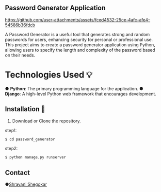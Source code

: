 ## Password Generator Application

https://github.com/user-attachments/assets/fced4532-25ce-4afc-afe4-54586b36fdcb

  A Password Generator is a useful tool that generates strong and random passwords for users, enhancing security for personal or professional use. 
This project aims to create a password generator application using Python, allowing users to specify the length and complexity of the password based on their needs.

# Technologies Used 💡
● **Python**: The primary programming language for the application.
● **Django**: A high-level Python web framework that encourages development.

## Installation 🔗
1. Download or Clone the repository.
 
step1:
```bash
$ cd password_generator
```
step2:
```bash
$ python manage.py runserver
```
## Contact 
●[Shravani Shegokar](https://www.linkedin.com/in/shravani-shegokar-b09054291/)

